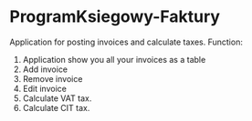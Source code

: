 # ProgramKsiegowy-Faktury
Application for posting invoices and calculate taxes.
Function:
1. Application show you all your invoices as a table
2. Add invoice
3. Remove invoice
4. Edit invoice
5. Calculate VAT tax.
6. Calculate CIT tax. 
